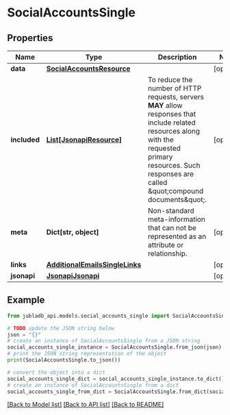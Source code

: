# SocialAccountsSingle


## Properties

Name | Type | Description | Notes
------------ | ------------- | ------------- | -------------
**data** | [**SocialAccountsResource**](SocialAccountsResource.md) |  | [optional] 
**included** | [**List[JsonapiResource]**](JsonapiResource.md) | To reduce the number of HTTP requests, servers **MAY** allow responses that include related resources along with the requested primary resources. Such responses are called \&quot;compound documents\&quot;. | [optional] 
**meta** | **Dict[str, object]** | Non-standard meta-information that can not be represented as an attribute or relationship. | [optional] 
**links** | [**AdditionalEmailsSingleLinks**](AdditionalEmailsSingleLinks.md) |  | [optional] 
**jsonapi** | [**JsonapiJsonapi**](JsonapiJsonapi.md) |  | [optional] 

## Example

```python
from jubladb_api.models.social_accounts_single import SocialAccountsSingle

# TODO update the JSON string below
json = "{}"
# create an instance of SocialAccountsSingle from a JSON string
social_accounts_single_instance = SocialAccountsSingle.from_json(json)
# print the JSON string representation of the object
print(SocialAccountsSingle.to_json())

# convert the object into a dict
social_accounts_single_dict = social_accounts_single_instance.to_dict()
# create an instance of SocialAccountsSingle from a dict
social_accounts_single_from_dict = SocialAccountsSingle.from_dict(social_accounts_single_dict)
```
[[Back to Model list]](../README.md#documentation-for-models) [[Back to API list]](../README.md#documentation-for-api-endpoints) [[Back to README]](../README.md)


